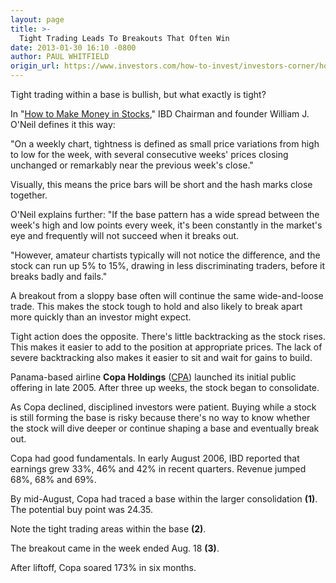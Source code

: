 ```yaml
---
layout: page
title: >-
  Tight Trading Leads To Breakouts That Often Win
date: 2013-01-30 16:10 -0800
author: PAUL WHITFIELD
origin_url: https://www.investors.com/how-to-invest/investors-corner/how-to-spot-stock-winners
---
```





Tight trading within a base is bullish, but what exactly is tight?


In "[How to Make Money in Stocks](https://www.investors.com/offer/splash.aspx?id=htmmis)," IBD Chairman and founder William J. O'Neil defines it this way:


"On a weekly chart, tightness is defined as small price variations from high to low for the week, with several consecutive weeks' prices closing unchanged or remarkably near the previous week's close."


Visually, this means the price bars will be short and the hash marks close together.


O'Neil explains further: "If the base pattern has a wide spread between the week's high and low points every week, it's been constantly in the market's eye and frequently will not succeed when it breaks out.


"However, amateur chartists typically will not notice the difference, and the stock can run up 5% to 15%, drawing in less discriminating traders, before it breaks badly and fails."


A breakout from a sloppy base often will continue the same wide-and-loose trade. This makes the stock tough to hold and also likely to break apart more quickly than an investor might expect.


Tight action does the opposite. There's little backtracking as the stock rises. This makes it easier to add to the position at appropriate prices. The lack of severe backtracking also makes it easier to sit and wait for gains to build.


Panama-based airline **Copa Holdings** ([CPA](https://research.investors.com/quote.aspx?symbol=CPA)) launched its initial public offering in late 2005. After three up weeks, the stock began to consolidate.


As Copa declined, disciplined investors were patient. Buying while a stock is still forming the base is risky because there's no way to know whether the stock will dive deeper or continue shaping a base and eventually break out.


Copa had good fundamentals. In early August 2006, IBD reported that earnings grew 33%, 46% and 42% in recent quarters. Revenue jumped 68%, 68% and 69%.


By mid-August, Copa had traced a base within the larger consolidation **(1)**. The potential buy point was 24.35.


Note the tight trading areas within the base **(2)**.


The breakout came in the week ended Aug. 18 **(3)**.


After liftoff, Copa soared 173% in six months.




